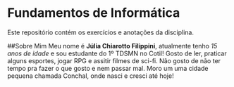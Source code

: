 # Fundamentos de Informática 
Este repositório contém os exercícios e anotações da disciplina.

##Sobre Mim
Meu nome é **Júlia Chiarotto Filippini**, atualmente tenho *15 anos de idade* e sou estudante do 1º TDSMN no Cotil!
Gosto de ler, praticar alguns esportes, jogar RPG e assitir filmes de sci-fi. Não gosto de não ter tempo pra fazer o que gosto e nem passar mal. Moro um uma cidade pequena chamada Conchal, onde nasci e cresci até hoje!